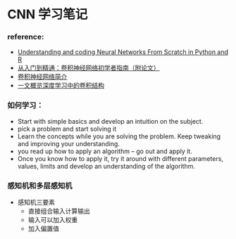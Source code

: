 # CNN 学习笔记### reference:* [Understanding and coding Neural Networks From Scratch in Python and R](https://www.analyticsvidhya.com/blog/2017/05/neural-network-from-scratch-in-python-and-r/)* [从入门到精通：卷积神经网络初学者指南（附论文）](https://mp.weixin.qq.com/s?__biz=MzA3MzI4MjgzMw==&mid=2650717691&idx=2&sn=3f0b66aa9706aae1a30b01309aa0214c&scene=21#wechat_redirect)* [卷积神经网络简介](https://zhuanlan.zhihu.com/p/25249694)* [一文概览深度学习中的卷积结构](https://mp.weixin.qq.com/s?__biz=MzA3MzI4MjgzMw==&mid=2650731362&idx=4&sn=d163dd19d806f84928cacae8e92f5114&chksm=871b371cb06cbe0a738122035ff03c67eb4be20730722fd8a6f36e8b116b5501e1124bff02fe&scene=21#wechat_redirect)### 如何学习：* Start with simple basics and develop an intuition on the subject.*  pick a problem and start solving it* Learn the concepts while you are solving the problem. Keep tweaking and improving your understanding. * you read up how to apply an algorithm – go out and apply it. * Once you know how to apply it, try it around with different parameters, values, limits and develop an understanding of the algorithm.### 感知机和多层感知机* 感知机三要素    * 直接组合输入计算输出    * 输入可以加入权重    * 加入偏置值